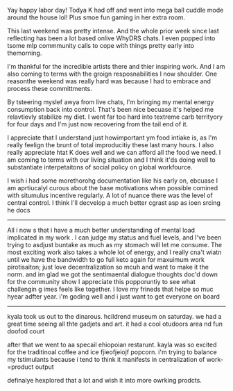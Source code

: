 Yay happy labor day! Todya K had off and went into mega ball cuddle mode around the house lol! Plus smoe fun gaming in her extra room.

This last weekend was pretty intense. And the whole prior week since last reflecting has been a lot based onlive WhyDRS chats. I even popped into tsome mlp commmunity calls to cope with things pretty early into themorning.

I'm thankful for the incredible artists there and thier inspiring work. And I am also coming to terms with the groign resposnabilities  I now shoulder. One reasonthe weekend was really hard was because I had to embrace and process these committments.

By tsteering myslef awya from live chats, I'm bringing my mental energy consumption back into control. That's been nice becuase it's helped me relavtievly stabilize my diet. I went far too hard into textreme carb territyory for four days and I'm just now recovering from the tail end of it.

I appreciate that I understand just howimportant ym food intiake is, as I'm really feelign the brunt of total improducitiy these last many hours. I also really appreciate htat K does well and we can afford all the food we need. I am coming to terms with our living situation and I think it'ds doing well to substantiate interpetaitons of social policy on global workfource.

I wish i had some morethorohg documentation like his early on, ebcuase I am aprtiucalyl curous about the base motivations when possible comined with situmulus incentive regularly. A lot of nuance there was the level of central control. I think I'll decvelop a much better cgrast asp as ioen srcing he docs


---

All i now s that i have a much better understanding of mental load implicated in my work . I can judge my status and fuel levels, and I've been trying to asdjust buntake as much as my stomach will let me consume. The most exciting work also takes a whole lot of energy, and I really cna't wiatn until we have the bandwidth to go full keto again for maxuimum work pirotisaiton;
just love decentralization so mcuh and want to make it the norm. and im glad we got the sentimaental dialogue thoughts doc'd down for the community show
I appreciate this popporuntiy to see what challengin g imes feels like together. I love my frineds that helpe so muc hyear adfter year. i'm goding well and i just want to get everyone on board

---

kyala took us out to the dinarous. hcildrend museum on saturday. we had a great time seeing all thte gadjets and art. it had a cool otudoors area nd fun doofod court

after that we went to aa specail ehiopoian restarunt. kayla was so excited for the traditinoal coffee and ice fjieofjeiojf  popcorn. i'm trying to balance my tstimulants because i tend to think it manifests in centralization of work-=product output

definalye hexplored that  a lot and wish it into more owrking prodcts. 
